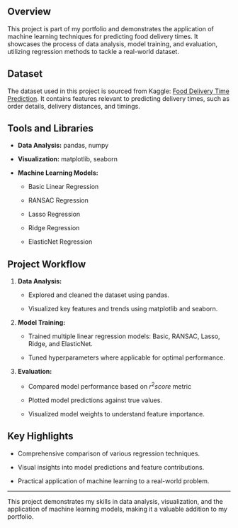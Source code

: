## Overview

This project is part of my portfolio and demonstrates the application of machine learning techniques for predicting food delivery times. It showcases the process of data analysis, model training, and evaluation, utilizing regression methods to tackle a real-world dataset.

## Dataset

The dataset used in this project is sourced from Kaggle: [Food Delivery Time Prediction](https://www.kaggle.com/datasets/denkuznetz/food-delivery-time-prediction/data). It contains features relevant to predicting delivery times, such as order details, delivery distances, and timings.

## Tools and Libraries

- **Data Analysis:** pandas, numpy
    
- **Visualization:** matplotlib, seaborn
    
- **Machine Learning Models:**
    
    - Basic Linear Regression
        
    - RANSAC Regression
        
    - Lasso Regression
        
    - Ridge Regression
        
    - ElasticNet Regression
        

## Project Workflow

1. **Data Analysis:**
    
    - Explored and cleaned the dataset using pandas.
        
    - Visualized key features and trends using matplotlib and seaborn.
        
2. **Model Training:**
    
    - Trained multiple linear regression models: Basic, RANSAC, Lasso, Ridge, and ElasticNet.
        
    - Tuned hyperparameters where applicable for optimal performance.
        
3. **Evaluation:**
    
    - Compared model performance based on $r^2 score$ metric
        
    - Plotted model predictions against true values.
        
    - Visualized model weights to understand feature importance.
        

## Key Highlights

- Comprehensive comparison of various regression techniques.
    
- Visual insights into model predictions and feature contributions.
    
- Practical application of machine learning to a real-world problem.
    

---

This project demonstrates my skills in data analysis, visualization, and the application of machine learning models, making it a valuable addition to my portfolio.